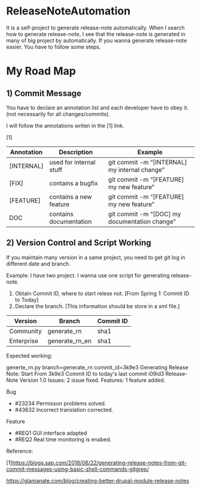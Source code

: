 # ReleaseNoteAutomation
It is a self-project to generate release-note automatically.
When I search how to generate release-note, I see that the release-note is generated in many of big project by automatically. If you wanna generate release-note easier. You have to follow some steps. 

# My Road Map
## 1) Commit Message
You have to declare an annotation list and each developer have to obey it.(not necessarily for all changes/commits). 

I will follow the annotations writen in the [1] link.

[1]

|Annotation|Description|Example|
| ------------ | ------------ | ------------ |
|[INTERNAL]|used for internal stuff|git commit -m “[INTERNAL] my internal change”|
|[FIX]|contains a bugfix|git commit -m “[FEATURE] my new feature”|
|[FEATURE]|contains a new feature|git commit -m “[FEATURE] my new feature”|
|DOC|contains documentation|git commit -m “[DOC] my documentation change”|


## 2) Version Control and Script Working
If you maintain many version in a same project, you need to get git log in different date and branch. 

Example: I have two project. I wanna use one script for generating release-note. 
1) Obtain Commit ID, where to start relese not. [From Spring 1: Commit ID to Today]
2) Declare the branch.
 [This information should be store in a xml file.]


| Version |Branch   |Commit ID   |
| ------------ | ------------ | ------------ |
|Community| generate_rn   |  sha1  |
|Enterprise   | generate_rn_en   |  sha1 |

Expected working:

generte_rn.py branch=generate_rn commit_id=3k9e3
Generating Release Note:
Start From 3k9e3 Commit ID to today's last commit i09id3
Release-Note
Version 1.0
Issues: 2 issue fixed.
Features: 1 feature added.

Bug
- #23234 Permisson problems solved.
- #43632 Incorrect translation corrected.

Feature
- #REQ1 GUI interface adapted
- #REQ2 Real time monitoring is enabed.





Reference:

[1]https://blogs.sap.com/2018/06/22/generating-release-notes-from-git-commit-messages-using-basic-shell-commands-gitgrep/

https://glamanate.com/blog/creating-better-drupal-module-release-notes

